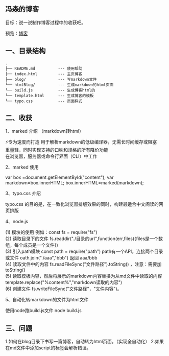 ## 冯森的博客

目标：说一说制作博客过程中的收获吧。

预览：[博客](https://499800157.github.io/blog2018/)

## 一、目录结构    
    .
    ├── README.md          --- 使用帮助
    ├── index.html         --- 主页博客
    ├── blog/              --- 写markdown文件
    └── htmlBlog/          --- 生成markdown的html页面
    └── build.js           --- 生成博客html的
    └── template.html      --- 生成博客的模板
    └── typo.css           --- 页面样式

## 二、收获


1、marked 介绍  （markdown转html）

⚡专为速度而打造
用于解析markdown的低级编译器，无需长时间缓存或阻塞<br/>
重量轻，同时实现支持的口味和规格的所有降价功能<br/>
在浏览器，服务器或命令行界面（CLI）中工作

2、marked 使用

var box =document.getElementById("content");
var markdown=box.innerHTML;
box.innerHTML=marked(markdown);

3、typo.css 介绍

typo.css 的目的是，在一致化浏览器排版效果的同时，构建最适合中文阅读的网页排版

4、node.js

(1) 模块的使用  例如：const fs = require("fs")<br />
(2) 读取目录下的文件 fs.readdir("./目录的url",function(err,files){files是一个数组，每个成员是一个文件}) <br />
(3) 引入path模块 const path = require("path") path有一个API，连接两个目录或文件 oath.join("./aaa","bbb") 返回 aaa/bbb <br />
(4) 读取文件中的内容 fs.readFileSync("文件路径").toString() ，注意：需要加toString() <br />
(5) 读取模板内容，然后将展示的markdown内容替换为从md文件中读取的内容 template.replace("%content%","markdown读取的内容") <br />
(6) 创建文件 fs.writeFileSync("文件路径"，"文件内容")。


5、自动化转markdown的文件为html文件

使用node跑build.js文件 node build.js

## 三、问题

1.如何在blog目录下书写一篇博客，自动转为html页面。（实现全自动化）
2.如果在md文件中添加script的标签会解析错误。
